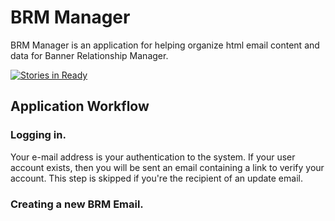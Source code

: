 # BRM Manager
BRM Manager is an application for helping organize html email content and data for Banner Relationship Manager.

[![Stories in Ready](https://badge.waffle.io/tylerjuniorcollege/brm-manager.svg?label=ready&title=Ready)](http://waffle.io/tylerjuniorcollege/brm-manager)

## Application Workflow
### Logging in.
Your e-mail address is your authentication to the system. If your user account exists, then you will be sent an email containing a link to verify your account. This step is skipped if you're the recipient of an update email.

### Creating a new BRM Email.
